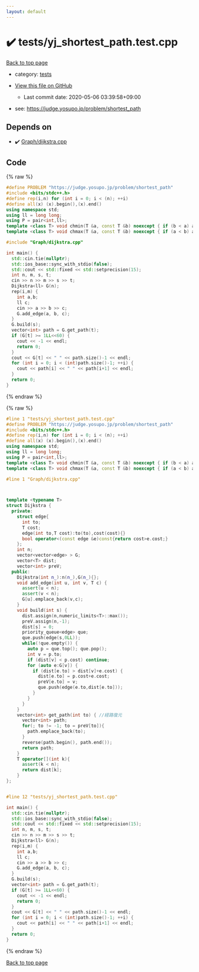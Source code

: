 ```yaml
---
layout: default
---
```


<!-- mathjax config similar to math.stackexchange -->
<script type="text/javascript" async
  src="https://cdnjs.cloudflare.com/ajax/libs/mathjax/2.7.5/MathJax.js?config=TeX-MML-AM_CHTML">
</script>
<script type="text/x-mathjax-config">
  MathJax.Hub.Config({
    TeX: { equationNumbers: { autoNumber: "AMS" }},
    tex2jax: {
      inlineMath: [ ['$','$'] ],
      processEscapes: true
    },
    "HTML-CSS": { matchFontHeight: false },
    displayAlign: "left",
    displayIndent: "2em"
  });
</script>

<script type="text/javascript" src="https://cdnjs.cloudflare.com/ajax/libs/jquery/3.4.1/jquery.min.js"></script>
<script src="https://cdn.jsdelivr.net/npm/jquery-balloon-js@1.1.2/jquery.balloon.min.js" integrity="sha256-ZEYs9VrgAeNuPvs15E39OsyOJaIkXEEt10fzxJ20+2I=" crossorigin="anonymous"></script>
<script type="text/javascript" src="../../assets/js/copy-button.js"></script>
<link rel="stylesheet" href="../../assets/css/copy-button.css" />


# :heavy_check_mark: tests/yj_shortest_path.test.cpp

<a href="../../index.html">Back to top page</a>

* category: <a href="../../index.html#b61a6d542f9036550ba9c401c80f00ef">tests</a>
* <a href="{{ site.github.repository_url }}/blob/master/tests/yj_shortest_path.test.cpp">View this file on GitHub</a>
    - Last commit date: 2020-05-06 03:39:58+09:00


* see: <a href="https://judge.yosupo.jp/problem/shortest_path">https://judge.yosupo.jp/problem/shortest_path</a>


## Depends on

* :heavy_check_mark: <a href="../../library/Graph/dijkstra.cpp.html">Graph/dijkstra.cpp</a>


## Code

<a id="unbundled"></a>
{% raw %}
```cpp
#define PROBLEM "https://judge.yosupo.jp/problem/shortest_path"
#include <bits/stdc++.h>
#define rep(i,n) for (int i = 0; i < (n); ++i)
#define all(x) (x).begin(),(x).end()
using namespace std;
using ll = long long;
using P = pair<int,ll>;
template <class T> void chmin(T &a, const T &b) noexcept { if (b < a) a = b; }
template <class T> void chmax(T &a, const T &b) noexcept { if (a < b) a = b; }

#include "Graph/dijkstra.cpp"

int main() {
  std::cin.tie(nullptr);
  std::ios_base::sync_with_stdio(false);
  std::cout << std::fixed << std::setprecision(15);
  int n, m, s, t;
  cin >> n >> m >> s >> t;
  Dijkstra<ll> G(n);
  rep(i,m) {
    int a,b;
    ll c;
    cin >> a >> b >> c;
    G.add_edge(a, b, c);
  }
  G.build(s);
  vector<int> path = G.get_path(t);
  if (G[t] >= 1LL<<60) {
    cout << -1 << endl;
    return 0;
  }
  cout << G[t] << " " << path.size()-1 << endl;
  for (int i = 0; i < (int)path.size()-1; ++i) {
    cout << path[i] << " " << path[i+1] << endl;
  }
  return 0;
}
```
{% endraw %}

<a id="bundled"></a>
{% raw %}
```cpp
#line 1 "tests/yj_shortest_path.test.cpp"
#define PROBLEM "https://judge.yosupo.jp/problem/shortest_path"
#include <bits/stdc++.h>
#define rep(i,n) for (int i = 0; i < (n); ++i)
#define all(x) (x).begin(),(x).end()
using namespace std;
using ll = long long;
using P = pair<int,ll>;
template <class T> void chmin(T &a, const T &b) noexcept { if (b < a) a = b; }
template <class T> void chmax(T &a, const T &b) noexcept { if (a < b) a = b; }

#line 1 "Graph/dijkstra.cpp"



template <typename T>
struct Dijkstra {
  private:
    struct edge{
      int to;
      T cost;
      edge(int to,T cost):to(to),cost(cost){}
      bool operator<(const edge &e)const{return cost>e.cost;}
    };
    int n;
    vector<vector<edge> > G;
    vector<T> dist;
    vector<int> preV;
  public:
    Dijkstra(int n_):n(n_),G(n_){};
    void add_edge(int u, int v, T c) {
      assert(u < n);
      assert(v < n);
      G[u].emplace_back(v,c);
    }
    void build(int s) {
      dist.assign(n,numeric_limits<T>::max());
      preV.assign(n,-1);
      dist[s] = 0;
      priority_queue<edge> que;
      que.push(edge(s,0LL));
      while(!que.empty()) {
        auto p = que.top(); que.pop();
        int v = p.to;
        if (dist[v] < p.cost) continue;
        for (auto e:G[v]) {
          if (dist[e.to] > dist[v]+e.cost) {
            dist[e.to] = p.cost+e.cost;
            preV[e.to] = v;
            que.push(edge(e.to,dist[e.to]));
          }
        }
      }
    }
    vector<int> get_path(int to) { //経路復元
      vector<int> path;
      for(; to != -1; to = preV[to]){
        path.emplace_back(to);
      }
      reverse(path.begin(), path.end());
      return path;
    }
    T operator[](int k){
      assert(k < n);
      return dist[k];
    }
};


#line 12 "tests/yj_shortest_path.test.cpp"

int main() {
  std::cin.tie(nullptr);
  std::ios_base::sync_with_stdio(false);
  std::cout << std::fixed << std::setprecision(15);
  int n, m, s, t;
  cin >> n >> m >> s >> t;
  Dijkstra<ll> G(n);
  rep(i,m) {
    int a,b;
    ll c;
    cin >> a >> b >> c;
    G.add_edge(a, b, c);
  }
  G.build(s);
  vector<int> path = G.get_path(t);
  if (G[t] >= 1LL<<60) {
    cout << -1 << endl;
    return 0;
  }
  cout << G[t] << " " << path.size()-1 << endl;
  for (int i = 0; i < (int)path.size()-1; ++i) {
    cout << path[i] << " " << path[i+1] << endl;
  }
  return 0;
}

```
{% endraw %}

<a href="../../index.html">Back to top page</a>


